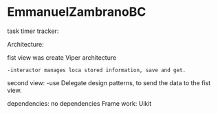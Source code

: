 # EmmanuelZambranoBC

task timer tracker: 

Architecture: 

fist view was create Viper architecture
   
    -interactor manages loca stored information, save and get.

second view:
    -use Delegate design patterns, to send the data to the fist view.

dependencies: no dependencies 
Frame work: Uikit 
